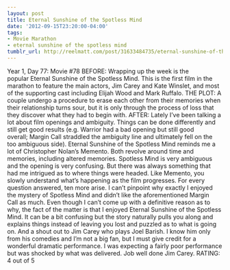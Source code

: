 ```yaml
---
layout: post
title: Eternal Sunshine of the Spotless Mind
date: '2012-09-15T23:20:00-04:00'
tags:
- Movie Marathon
- eternal sunshine of the spotless mind
tumblr_url: http://reelmatt.com/post/31633484735/eternal-sunshine-of-the-spotless-mind
---
```

Year 1, Day 77: Movie #78
BEFORE: Wrapping up the week is the popular Eternal Sunshine of the Spotless Mind. This is the first film in the marathon to feature the main actors, Jim Carey and Kate Winslet, and most of the supporting cast including Elijah Wood and Mark Ruffalo.
THE PLOT: A couple undergo a procedure to erase each other from their memories when their relationship turns sour, but it is only through the process of loss that they discover what they had to begin with.
AFTER: Lately I’ve been talking a lot about film openings and ambiguity. Things can be done differently and still get good results (e.g. Warrior had a bad opening but still good overall; Margin Call straddled the ambiguity line and ultimately fell on the too ambiguous side).
Eternal Sunshine of the Spotless Mind reminds me a lot of Christopher Nolan’s Memento. Both revolve around time and memories, including altered memories. Spotless Mind is very ambiguous and the opening is very confusing. But there was always something that had me intrigued as to where things were headed. Like Memento, you slowly understand what’s happening as the film progresses. For every question answered, ten more arise. I can’t pinpoint why exactly I enjoyed the mystery of Spotless Mind and didn’t like the aforementioned Margin Call as much.
Even though I can’t come up with a definitive reason as to why, the fact of the matter is that I enjoyed Eternal Sunshine of the Spotless Mind. It can be a bit confusing but the story naturally pulls you along and explains things instead of leaving you lost and puzzled as to what is going on. And a shout out to Jim Carey who plays Joel Barish. I know him only from his comedies and I’m not a big fan, but I must give credit for a wonderful dramatic performance. I was expecting a fairly poor performance but was shocked by what was delivered. Job well done Jim Carey.
RATING: 4 out of 5
